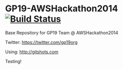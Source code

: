 GP19-AWSHackathon2014 [![Build Status](https://travis-ci.org/adaofeliz/GP19-AWSHackathon2014.png)](https://travis-ci.org/adaofeliz/GP19-AWSHackathon2014)
=====================

Base Repository for GP19 Team @ AWSHackathon2014

Twitter: https://twitter.com/gp19org

Using: http://gitshots.com

Testing!
